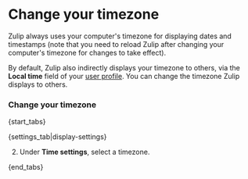 # Change your timezone

Zulip always uses your computer's timezone for displaying dates and
timestamps (note that you need to reload Zulip after changing your
computer's timezone for changes to take effect).

By default, Zulip also indirectly displays your timezone to others, via the
**Local time** field of your [user profile](/help/view-someones-profile).
You can change the timezone Zulip displays to others.

### Change your timezone

{start_tabs}

{settings_tab|display-settings}

2. Under **Time settings**, select a timezone.

{end_tabs}
